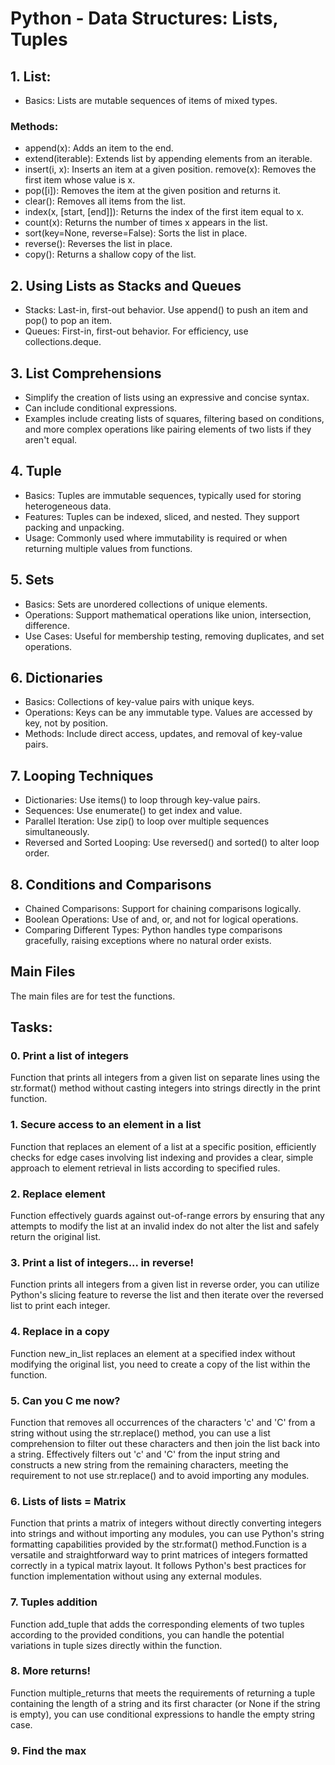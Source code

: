 # Python - Data Structures: Lists, Tuples

## 1. List:
* Basics: Lists are mutable sequences of items of mixed types.
### Methods:
* append(x): Adds an item to the end.
* extend(iterable): Extends list by appending elements from an iterable.
* insert(i, x): Inserts an item at a given position.
remove(x): Removes the first item whose value is x.
* pop([i]): Removes the item at the given position and returns it.
* clear(): Removes all items from the list.
* index(x, [start, [end]]): Returns the index of the first item equal to x.
* count(x): Returns the number of times x appears in the list.
* sort(key=None, reverse=False): Sorts the list in place.
* reverse(): Reverses the list in place.
* copy(): Returns a shallow copy of the list.

## 2. Using Lists as Stacks and Queues
* Stacks: Last-in, first-out behavior. Use append() to push an item and pop() to pop an item.
* Queues: First-in, first-out behavior. For efficiency, use collections.deque.

## 3. List Comprehensions
* Simplify the creation of lists using an expressive and concise syntax.
* Can include conditional expressions.
* Examples include creating lists of squares, filtering based on conditions, and more complex operations like pairing elements of two lists if they aren't equal.

## 4. Tuple
* Basics: Tuples are immutable sequences, typically used for storing heterogeneous data.
* Features: Tuples can be indexed, sliced, and nested. They support packing and unpacking.
* Usage: Commonly used where immutability is required or when returning multiple values from functions.

## 5. Sets
* Basics: Sets are unordered collections of unique elements.
* Operations: Support mathematical operations like union, intersection, difference.
* Use Cases: Useful for membership testing, removing duplicates, and set operations.

## 6. Dictionaries
* Basics: Collections of key-value pairs with unique keys.
* Operations: Keys can be any immutable type. Values are accessed by key, not by position.
* Methods: Include direct access, updates, and removal of key-value pairs.

## 7. Looping Techniques
* Dictionaries: Use items() to loop through key-value pairs.
* Sequences: Use enumerate() to get index and value.
* Parallel Iteration: Use zip() to loop over multiple sequences simultaneously.
* Reversed and Sorted Looping: Use reversed() and sorted() to alter loop order.

## 8. Conditions and Comparisons
* Chained Comparisons: Support for chaining comparisons logically.
* Boolean Operations: Use of and, or, and not for logical operations.
* Comparing Different Types: Python handles type comparisons gracefully, raising exceptions where no natural order exists.

## Main Files

The main files are for test the functions.

## Tasks:

### 0. Print a list of integers

Function that prints all integers from a given list on separate lines using the str.format() method without casting integers into strings directly in the print function.

### 1. Secure access to an element in a list

Function that replaces an element of a list at a specific position, efficiently checks for edge cases involving list indexing and provides a clear, simple approach to element retrieval in lists according to specified rules.

### 2. Replace element

Function effectively guards against out-of-range errors by ensuring that any attempts to modify the list at an invalid index do not alter the list and safely return the original list.

### 3. Print a list of integers... in reverse!

Function prints all integers from a given list in reverse order, you can utilize Python's slicing feature to reverse the list and then iterate over the reversed list to print each integer.

### 4. Replace in a copy

Function new_in_list replaces an element at a specified index without modifying the original list, you need to create a copy of the list within the function.

### 5. Can you C me now?

Function that removes all occurrences of the characters 'c' and 'C' from a string without using the str.replace() method, you can use a list comprehension to filter out these characters and then join the list back into a string. Effectively filters out 'c' and 'C' from the input string and constructs a new string from the remaining characters, meeting the requirement to not use str.replace() and to avoid importing any modules.

### 6. Lists of lists = Matrix

Function that prints a matrix of integers without directly converting integers into strings and without importing any modules, you can use Python's string formatting capabilities provided by the str.format() method.Function is a versatile and straightforward way to print matrices of integers formatted correctly in a typical matrix layout. It follows Python's best practices for function implementation without using any external modules.

### 7. Tuples addition

Function add_tuple that adds the corresponding elements of two tuples according to the provided conditions, you can handle the potential variations in tuple sizes directly within the function.

### 8. More returns!

Function multiple_returns that meets the requirements of returning a tuple containing the length of a string and its first character (or None if the string is empty), you can use conditional expressions to handle the empty string case.

### 9. Find the max

